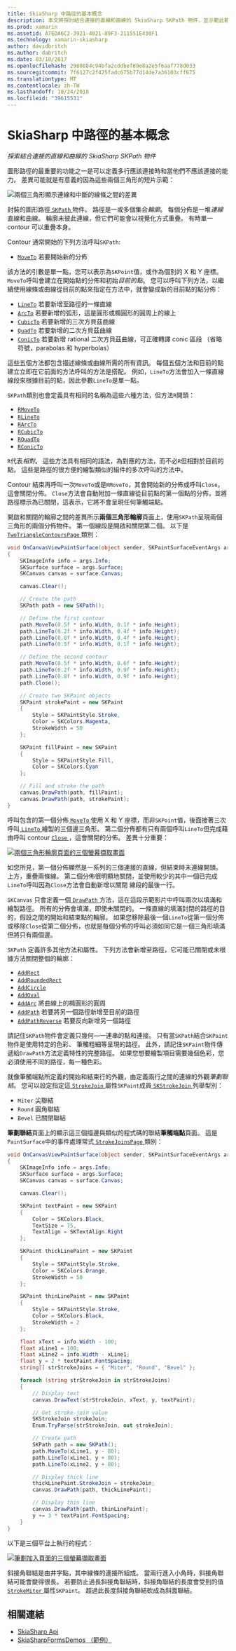 ```yaml
---
title: SkiaSharp 中路徑的基本概念
description: 本文將探討結合連接的直線和曲線的 SkiaSharp SKPath 物件，並示範此範例程式碼。
ms.prod: xamarin
ms.assetid: A7EDA6C2-3921-4021-89F3-211551E430F1
ms.technology: xamarin-skiasharp
author: davidbritch
ms.author: dabritch
ms.date: 03/10/2017
ms.openlocfilehash: 2980884c94bfa2cddbef89e8a2e5f6aaf778d033
ms.sourcegitcommit: 7f6127c2f425fadc675b77d14de7a36103cff675
ms.translationtype: MT
ms.contentlocale: zh-TW
ms.lasthandoff: 10/24/2018
ms.locfileid: "39615531"
---
```

# <a name="path-basics-in-skiasharp"></a>SkiaSharp 中路徑的基本概念

_探索結合連接的直線和曲線的 SkiaSharp SKPath 物件_

圖形路徑的最重要的功能之一是可以定義多行應該連接時和當他們不應該連接的能力。 差異可能就是有意義的因為這些兩個三角形的短片示範：

![](paths-images/connectedlinesexample.png "兩個三角形顯示連線和中斷的線條之間的差異")

封裝的圖形路徑[ `SKPath` ](xref:SkiaSharp.SKPath)物件。 路徑是一或多個集合*輪廓*。 每個分佈是一堆*連線*直線和曲線。 輪廓未彼此連線，但它們可能會以視覺化方式重疊。 有時單一 contour 可以重疊本身。

Contour 通常開始的下列方法呼叫`SKPath`:

- [`MoveTo`](SkiaSharp.SKPath.MoveTo*) 若要開始新的分佈

該方法的引數是單一點，您可以表示為`SKPoint`值，或作為個別的 X 和 Y 座標。 `MoveTo`呼叫會建立在開始點的分佈和初始*目前的點*。 您可以呼叫下列方法，以繼續使用線條或曲線從目前的點來指定在方法中，就會變成新的目前點的點分佈：

- [`LineTo`](SkiaSharp.SKPath.LineTo*) 若要新增至路徑的一條直線
- [`ArcTo`](SkiaSharp.SKPath.ArcTo*) 若要新增的弧形，這是圓形或橢圓形的圓周上的線上
- [`CubicTo`](SkiaSharp.SKPath.CubicTo*) 若要新增的三次方貝茲曲線
- [`QuadTo`](SkiaSharp.SKPath.QuadTo*) 若要新增的二次方貝茲曲線
- [`ConicTo`](SkiaSharp.SKPath.ConicTo*) 若要新增 rational 二次方貝茲曲線，可正確轉譯 conic 區段 （省略符號，parabolas 和 hyperbolas）

這些五個方法都包含描述線條或曲線所需的所有資訊。 每個五個方法和目前的點建立立即在它前面的方法呼叫的方法是搭配。 例如，`LineTo`方法會加入一條直線線段來根據目前的點，因此參數`LineTo`是單一點。

`SKPath`類別也會定義具有相同的名稱為這些六種方法，但方法`R`開頭：

- [`RMoveTo`]((SkiaSharp.SKPath.RMoveTo*))
- [`RLineTo`](SkiaSharp.SKPath.RLineTo*)
- [`RArcTo`](SkiaSharp.SKPath.RArcTo*)
- [`RCubicTo`](SkiaSharp.SKPath.RCubicTo*)
- [`RQuadTo`](SkiaSharp.SKPath.RQuadTo*)
- [`RConicTo`](SkiaSharp.SKPath.RConicTo*)

`R`代表*相對*。 這些方法具有相同的語法，為對應的方法，而不必`R`但相對於目前的點。 這些是路徑的很方便的繪製類似的組件的多次呼叫的方法中。

Contour 結束再呼叫一次`MoveTo`或是`RMoveTo`，其會開始新的分佈或呼叫`Close`，這會關閉分佈。 `Close`方法會自動附加一條直線從目前點的第一個點的分佈，並將路徑標示為已關閉，這表示，它將不會呈現任何筆觸端點。

開啟和關閉的輪廓之間的差異所示**兩個三角形輪廓**頁面上，使用`SKPath`呈現兩個三角形的兩個分佈物件。 第一個線段是開啟和關閉第二個。 以下是[ `TwoTriangleContoursPage` ](https://github.com/xamarin/xamarin-forms-samples/blob/master/SkiaSharpForms/Demos/Demos/SkiaSharpFormsDemos/LinesAndPaths/TwoTriangleContoursPage.cs)類別：

```csharp
void OnCanvasViewPaintSurface(object sender, SKPaintSurfaceEventArgs args)
{
    SKImageInfo info = args.Info;
    SKSurface surface = args.Surface;
    SKCanvas canvas = surface.Canvas;

    canvas.Clear();

    // Create the path
    SKPath path = new SKPath();

    // Define the first contour
    path.MoveTo(0.5f * info.Width, 0.1f * info.Height);
    path.LineTo(0.2f * info.Width, 0.4f * info.Height);
    path.LineTo(0.8f * info.Width, 0.4f * info.Height);
    path.LineTo(0.5f * info.Width, 0.1f * info.Height);

    // Define the second contour
    path.MoveTo(0.5f * info.Width, 0.6f * info.Height);
    path.LineTo(0.2f * info.Width, 0.9f * info.Height);
    path.LineTo(0.8f * info.Width, 0.9f * info.Height);
    path.Close();

    // Create two SKPaint objects
    SKPaint strokePaint = new SKPaint
    {
        Style = SKPaintStyle.Stroke,
        Color = SKColors.Magenta,
        StrokeWidth = 50
    };

    SKPaint fillPaint = new SKPaint
    {
        Style = SKPaintStyle.Fill,
        Color = SKColors.Cyan
    };

    // Fill and stroke the path
    canvas.DrawPath(path, fillPaint);
    canvas.DrawPath(path, strokePaint);
}
```

呼叫包含的第一個分佈[ `MoveTo` ](xref:SkiaSharp.SKPath.MoveTo(System.Single,System.Single))使用 X 和 Y 座標，而非`SKPoint`值，後面接著三次呼叫[ `LineTo` ](xref:SkiaSharp.SKPath.LineTo(System.Single,System.Single))繪製的三個邊三角形。 第二個分佈都有只有兩個呼叫`LineTo`但完成藉由呼叫 contour [ `Close` ](xref:SkiaSharp.SKPath.Close)，這會關閉的分佈。 差異十分重要：

[![](paths-images/twotrianglecontours-small.png "兩個三角形輪廓頁面的三個螢幕擷取畫面")](paths-images/twotrianglecontours-large.png#lightbox "的兩個三角形輪廓頁面的三個螢幕擷取畫面")

如您所見，第一個分佈顯然是一系列的三個連接的直線，但結束時未連線開頭。 上方，重疊兩條線。 第二個分佈很明顯地關閉，並使用較少的其中一個已完成`LineTo`呼叫因為`Close`方法會自動新增以關閉 線段的最後一行。

`SKCanvas` 只會定義一個[ `DrawPath` ](xref:SkiaSharp.SKCanvas.DrawPath(SkiaSharp.SKPath,SkiaSharp.SKPaint))方法，這在這段示範影片中呼叫兩次以填滿和繪製路徑。 所有的分佈會填滿，即使未關閉的。 一條直線的填滿封閉的路徑的目的，假設之間的開始和結束點的輪廓。 如果您移除最後一個`LineTo`從第一個分佈或移除`Close`從第二個分佈，也就是每個分佈的呼叫必須如同它是一個三角形填滿但將只有兩個邊。

`SKPath` 定義許多其他方法和屬性。 下列方法會新增至路徑，它可能已關閉或未根據方法關閉整個的輪廓：

- [`AddRect`](xref:SkiaSharp.SKPath.AddRect*)
- [`AddRoundedRect`](xref:SkiaSharp.SKPath.AddRoundedRect(SkiaSharp.SKRect,System.Single,System.Single,SkiaSharp.SKPathDirection))
- [`AddCircle`](xref:SkiaSharp.SKPath.AddCircle(System.Single,System.Single,System.Single,SkiaSharp.SKPathDirection))
- [`AddOval`](xref:SkiaSharp.SKPath.AddOval(SkiaSharp.SKRect,SkiaSharp.SKPathDirection))
- [`AddArc`](xref:SkiaSharp.SKPath.AddArc(SkiaSharp.SKRect,System.Single,System.Single)) 將曲線上的橢圓形的圓周
- [`AddPath`](xref:SkiaSharp.SKPath.AddPath*) 若要將另一個路徑新增至目前的路徑
- [`AddPathReverse`](xref:SkiaSharp.SKPath.AddPathReverse(SkiaSharp.SKPath)) 若要反向新增另一個路徑

請記住`SKPath`物件會定義只幾何&mdash;一連串的點和連接。 只有當`SKPath`結合`SKPaint`物件是使用特定的色彩、 筆觸粗細等呈現的路徑。 此外，請記住`SKPaint`物件傳遞給`DrawPath`方法定義特性的完整路徑。 如果您想要繪製項目需要幾個色彩，您必須使用不同的路徑，每一種色彩。

就像筆觸端點所定義的開始和結束行的外觀，由定義兩行之間的連線的外觀*筆劃聯結*。 您可以設定指定這[ `StrokeJoin` ](xref:SkiaSharp.SKPaint.StrokeJoin)屬性`SKPaint`成員[ `SKStrokeJoin` ](xref:SkiaSharp.SKStrokeJoin)列舉型別：

- `Miter` 尖聯結
- `Round` 圓角聯結
- `Bevel` 已關閉聯結

**筆劃聯結**頁面上的顯示這三個描邊與類似的程式碼的聯結**筆觸端點**頁面。 這是`PaintSurface`中的事件處理常式[ `StrokeJoinsPage` ](https://github.com/xamarin/xamarin-forms-samples/blob/master/SkiaSharpForms/Demos/Demos/SkiaSharpFormsDemos/LinesAndPaths/StrokeJoinsPage.cs)類別：

```csharp
void OnCanvasViewPaintSurface(object sender, SKPaintSurfaceEventArgs args)
{
    SKImageInfo info = args.Info;
    SKSurface surface = args.Surface;
    SKCanvas canvas = surface.Canvas;

    canvas.Clear();

    SKPaint textPaint = new SKPaint
    {
        Color = SKColors.Black,
        TextSize = 75,
        TextAlign = SKTextAlign.Right
    };

    SKPaint thickLinePaint = new SKPaint
    {
        Style = SKPaintStyle.Stroke,
        Color = SKColors.Orange,
        StrokeWidth = 50
    };

    SKPaint thinLinePaint = new SKPaint
    {
        Style = SKPaintStyle.Stroke,
        Color = SKColors.Black,
        StrokeWidth = 2
    };

    float xText = info.Width - 100;
    float xLine1 = 100;
    float xLine2 = info.Width - xLine1;
    float y = 2 * textPaint.FontSpacing;
    string[] strStrokeJoins = { "Miter", "Round", "Bevel" };

    foreach (string strStrokeJoin in strStrokeJoins)
    {
        // Display text
        canvas.DrawText(strStrokeJoin, xText, y, textPaint);

        // Get stroke-join value
        SKStrokeJoin strokeJoin;
        Enum.TryParse(strStrokeJoin, out strokeJoin);

        // Create path
        SKPath path = new SKPath();
        path.MoveTo(xLine1, y - 80);
        path.LineTo(xLine1, y + 80);
        path.LineTo(xLine2, y + 80);

        // Display thick line
        thickLinePaint.StrokeJoin = strokeJoin;
        canvas.DrawPath(path, thickLinePaint);

        // Display thin line
        canvas.DrawPath(path, thinLinePaint);
        y += 3 * textPaint.FontSpacing;
    }
}
```

以下是三個平台上執行的程式：

[![](paths-images/strokejoins-small.png "筆劃加入頁面的三個螢幕擷取畫面")](paths-images/strokejoins-large.png#lightbox "筆劃加入頁面的三個螢幕擷取畫面")

斜接角聯結是由井字點，其中線條的連接所組成。 當兩行進入小角時，斜接角聯結可能會變得很長。 若要防止過長斜接角聯結時，斜接角聯結的長度會受到的值[ `StrokeMiter` ](xref:SkiaSharp.SKPaint.StrokeMiter)屬性`SKPaint`。 超過此長度斜接角聯結砍成為斜面聯結。


## <a name="related-links"></a>相關連結

- [SkiaSharp Api](https://docs.microsoft.com/dotnet/api/skiasharp)
- [SkiaSharpFormsDemos （範例）](https://developer.xamarin.com/samples/xamarin-forms/SkiaSharpForms/Demos/)
